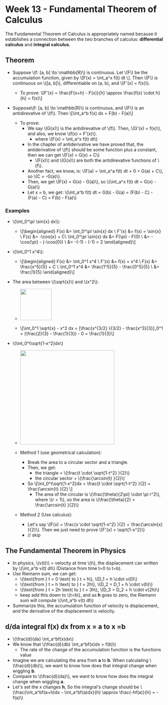 # Week 13 - Fundamental Theorem of Calculus

The Fundamental Theorem of Calculus is appropriately named because it establishes a connection between the two branches of calculus: **differential calculus** and **integral calculus**.

## Theorem

* Suppose \\(f: [a, b] \to \mathbb{R}\\) is continuous. Let \\(F\\) be the accumulation function, given by \\[F(x) = \int_a^x f(t) dt \\]. Then \\(F\\) is continuous on \\([a, b]\\), differentiable on (a, b), and \\(F'(x) = f(x)\\).
    * To prove: \\[F'(x) = \frac{F(x+h) - F(x)}{h} \approx \frac{f(x) \cdot h}{h} = f(x)\\]

* Suppose\\(f: [a, b] \to \mathbb{R}\\) is continuous, and \\(F\\) is an antidirevative of \\(f\\). Then \\[\int_a^b f(x) dx = F(b) - F(a)\\]
    * To prove: 
        * We say \\(G(x)\\) is the antidirevative of \\(f\\). Then, \\(G'(x) = f(x)\\), and also, we know \\(f(x) = F'(x)\\).
            * where \\(F(x) = \int_a^x f(t) dt\\) 
        * In the chapter of antiderivative we have proved that, the antiderivative of \\(f\\) should be some function plus a constant, then we can get \\(F(x) = G(x) + C\\)
            * \\(F(x)\\) and \\(G(x)\\) are both the antidirevative functions of \\(f\\).
        * Another fact, we know, is: \\(F(a) = \int_a^a f(t) dt = 0 = G(a) + C\\), so \\(C = -G(a)\\).
        * Then, we get \\(F(x) = G(x) - G(a)\\), so \\(\int_a^x f(t) dt = G(x) - G(a)\\)
        * Let x = b, we get: \\(\int_a^b f(t) dt = G(b) - G(a) = (F(b) - C) - (F(a) - C) = F(b) - F(a)\\)

### Examples

* \\(\int_0^\pi \sin{x} dx\\):
    * \\[\begin{aligned}
        F(x) &= \int_0^\pi \sin{x} dx \\
        F'(x) &= f(x) = \sin{x} \\
        F(x) &= -\cos{x} + C\\
        \int_0^\pi \sin{x} dx &= F(\pi) - F(0) \\
        &= -\cos{\pi} - (-\cos{0}) \\
        &= -(-1) - (-1) = 2
        \end{aligned}\\]
* \\(\int_0^1 x^4\\):
    * \\[\begin{aligned}
        F(x) &= \int_0^1 x^4 \\
        F'(x) &= f(x) = x^4 \\
        F(x) &=  \frac{x^5}{5} + C \\
        \int_0^1 x^4 &= \frac{1^5}{5} - \frac{0^5}{5} \\
        &= \frac{1}{5}
        \end{aligned}\\]

* The area between \\(\sqrt{x}\\) and \\(x^2\\):
    * <img src="https://i.imgur.com/BkQe7cA.jpg" style="width:100px" />

    * \\[\int_0^1 \sqrt{x} - x^2 dx = [\frac{x^{3/2} }{3/2} - \frac{x^3}{3}]_0^1 = (\frac{2}{3} - \frac{1}{3}) - 0 = \frac{1}{3}\\]


* \\(\int_0^t\sqrt{1-x^2}dx\\)
    * <img src="https://i.imgur.com/NOG2L21.jpg" style="width:300px" />
    * Method 1 (use geometrical calculation):
        * Break the area to a circular sector and a triangle.
        * Then, we get:
            * the triangle = \\(\frac{t \cdot \sqrt{1-t^2} }{2}\\)
            * the circular sector = \\(\frac{\arcsin{t} }{2}\\)
        * So \\[\int_0^t\sqrt{1-x^2}dx = \frac{t \cdot \sqrt{1-t^2} }{2} + \frac{\arcsin{t} }{2} \\]
            * The area of the circular is \\(\frac{\theta}{2\pi} \cdot \pi r^2\\), where \\(r = 1\\), so the area is \\(\frac{\theta}{2} = \frac{\arcsin{t} }{2}\\)

    * Method 2 (Use calculus):
        * Let's say \\(F(x) = \frac{x \cdot \sqrt{1-x^2} }{2} + \frac{\arcsin{x} }{2}\\). Then we just need to prove \\(F'(x) = \sqrt{1-x^2}\\)
        * // skip

## The Fundamental Theorem in Physics

* In physics, \\(v(t)\\) = velocity at time \\(t\\), the displacement can written by \\(\int_a^b v(t) dt\\) (Distance from time t=0 to t=b).
* Use Riemann sum, we can get:
    * \\(\text{from } t = 0 \text{ to } t = h\\), \\(D_1 = h \cdot v(0)\\)
    * \\(\text{from } t = h \text{ to } t = 2h\\), \\(D_2 = D_1 + h \cdot v(h)\\)
    * \\(\text{from } t = 2h \text{ to } t = 3h\\), \\(D_3 = D_2 + h \cdot v(2h)\\)
    * keep add this down to \\(t=b\\), and as **h** goes to zero, the Riemann sum will compute \\(\int_a^b v(t) dt\\)
* Summarize this, the accumulation function of velocity is displacement, and the derivative of the displacement is velocity.

## d/da integral f(x) dx from x = a to x =b

* \\(\frac{d}{da} \int_a^bf(x)dx\\)
* We know that \\(\frac{d}{db} \int_a^bf(x)dx = f(b)\\)
    * The rate of the change of the accumulation function is the functions value
* Imagine we are calculating the area from **a** to **b**. When calculating \\(\frac{d}{db}\\), we want to know how does that integral change when wiggling **b**.
* Compare to \\(\frac{d}{da}\\), we want to know how does the integral change when wiggling **a**.
* Let's set the x changes **h**, So the integral's change should be \\(\frac{\int_a^bf(a+h)dx - \int_a^bf(a)dx}{h} \approx \frac{-hf(a)}{h} = -f(a)\\)

